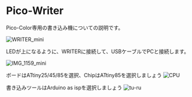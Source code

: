 # Pico-Writer

Pico-Color専用の書き込み機についての説明です。

![WRITER_mini](https://user-images.githubusercontent.com/34668037/59552186-8f2a8f00-8fbe-11e9-8893-cf010c5f5274.png)

LEDが上になるように、WRITERに接続して、USBケーブルでPCと接続します。

![IMG_1159_mini](https://user-images.githubusercontent.com/34668037/59552206-e0d31980-8fbe-11e9-90b6-3ee7010811c3.jpg)

ボードはATtiny25/45/85を選択、ChipはATtiny85を選択しましょう
![CPU](https://user-images.githubusercontent.com/34668037/59552464-4f65a680-8fc2-11e9-9b10-b1e62b0e5e9e.png)

書き込みツールはArduino as ispを選択しましょう
![tu-ru](https://user-images.githubusercontent.com/34668037/60884910-2b2b7b80-a289-11e9-8ca3-fadd50746144.png)
